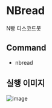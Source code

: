 # NBread
N빵 디스코드봇

## Command
- nbread

## 실행 이미지
![image](https://github.com/found-cake/NBread/assets/90592152/5122ac0e-294b-47bb-8041-0ba944004080)
